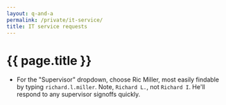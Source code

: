 ```yaml
---
layout: q-and-a
permalink: /private/it-service/
title: IT service requests
---
```

# {{ page.title }}

* For the "Supervisor" dropdown, choose Ric Miller, most easily findable by typing `richard.l.miller`. Note, `Richard L.`, not `Richard I`. He'll respond to any supervisor signoffs quickly.

